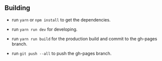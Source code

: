 ## Building

* run `yarn` or `npm install` to get the dependencies.

* run `yarn run dev` for developing.

* run `yarn run build` for the production build and commit to the gh-pages branch.

* run `git push --all` to push the gh-pages branch.